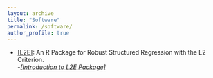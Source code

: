 ```yaml
---
layout: archive
title: "Software"
permalink: /software/
author_profile: true
---
```




- [[L2E]](https://cran.r-project.org/web/packages/L2E/index.html): An R Package for Robust Structured Regression with the L2 Criterion.\
   -*[[Introduction to L2E Package]](/files/l2e-intro.pdf)*





